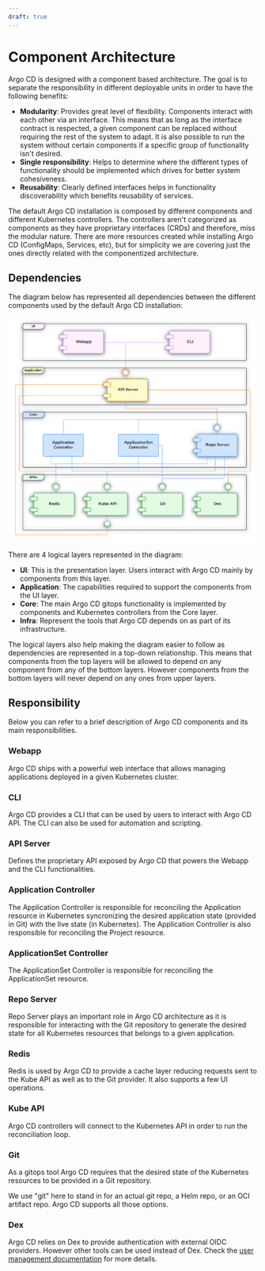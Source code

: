 ```yaml
---
draft: true
---
```


# Component Architecture

Argo CD is designed with a component based architecture. The goal is
to separate the responsibility in different deployable units in order
to have the following benefits:

- **Modularity**: Provides great level of flexibility. Components
  interact with each other via an interface. This means that as long
  as the interface contract is respected, a given component can be
  replaced without requiring the rest of the system to adapt. It is
  also possible to run the system without certain components if a
  specific group of functionality isn't desired.
- **Single responsibility**: Helps to determine where the different
  types of functionality should be implemented which drives for
  better system cohesiveness.
- **Reusability**: Clearly defined interfaces helps in functionality
  discoverability which benefits reusability of services.

The default Argo CD installation is composed by different components
and different Kubernetes controllers. The controllers aren't
categorized as components as they have proprietary interfaces (CRDs)
and therefore, miss the modular nature. There are more resources
created while installing Argo CD (ConfigMaps, Services, etc), but for
simplicity we are covering just the ones directly related with the
componentized architecture.

## Dependencies

The diagram below has represented all dependencies between the
different components used by the default Argo CD installation:

![Components Diagram](../../assets/argocd-components.png)

There are 4 logical layers represented in the diagram:

- **UI**: This is the presentation layer. Users interact with Argo CD
  mainly by components from this layer.
- **Application**: The capabilities required to support the components
  from the UI layer.
- **Core**: The main Argo CD gitops functionality is implemented by
  components and Kubernetes controllers from the Core layer.
- **Infra**: Represent the tools that Argo CD depends on as part of
  its infrastructure.

The logical layers also help making the diagram easier to follow as
dependencies are represented in a top-down relationship. This means
that components from the top layers will be allowed to depend on any
component from any of the bottom layers. However components from the
bottom layers will never depend on any ones from upper layers.

## Responsibility

Below you can refer to a brief description of Argo CD components and
its main responsibilities.

### Webapp

Argo CD ships with a powerful web interface that allows managing
applications deployed in a given Kubernetes cluster.

### CLI

Argo CD provides a CLI that can be used by users to interact with Argo
CD API. The CLI can also be used for automation and scripting.

### API Server

Defines the proprietary API exposed by Argo CD that powers the Webapp
and the CLI functionalities.

### Application Controller

The Application Controller is responsible for reconciling the
Application resource in Kubernetes syncronizing the desired
application state (provided in Git) with the live state (in
Kubernetes). The Application Controller is also responsible for
reconciling the Project resource.

### ApplicationSet Controller

The ApplicationSet Controller is responsible for reconciling the
ApplicationSet resource.

### Repo Server

Repo Server plays an important role in Argo CD architecture as it is
responsible for interacting with the Git repository to generate the
desired state for all Kubernetes resources that belongs to a given
application.

### Redis

Redis is used by Argo CD to provide a cache layer reducing requests
sent to the Kube API as well as to the Git provider. It also supports
a few UI operations.

### Kube API

Argo CD controllers will connect to the Kubernetes API in order to run
the reconciliation loop.

### Git

As a gitops tool Argo CD requires that the desired state of the
Kubernetes resources to be provided in a Git repository.

We use "git" here to stand in for an actual git repo, a Helm repo,
or an OCI artifact repo. Argo CD supports all those options.

### Dex

Argo CD relies on Dex to provide authentication with external OIDC
providers. However other tools can be used instead of Dex. Check the
[user management
documentation](../../operator-manual/user-management/index.md) for
more details.
